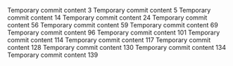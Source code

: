 Temporary commit content 3
Temporary commit content 5
Temporary commit content 14
Temporary commit content 24
Temporary commit content 56
Temporary commit content 59
Temporary commit content 69
Temporary commit content 96
Temporary commit content 101
Temporary commit content 114
Temporary commit content 117
Temporary commit content 128
Temporary commit content 130
Temporary commit content 134
Temporary commit content 139
